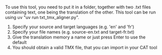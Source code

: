 To use this tool, you need to put it in a folder, together with two .txt files containing text, one being the translation of the other.
This tool can be run using uv "uv run txt_tmx_aligner.py".
1. Specify your source and target languages (e.g. 'en' and 'fr')
2. Specify your file names (e.g. source-en.txt and target-fr.txt)
3. Give the translation memory a name or just press Enter to use the default
4. You should obtain a valid TMX file, that you can import in your CAT tool
